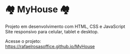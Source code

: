 # 🏘️ MyHouse 🏘️

Projeto em desenvolvimento com HTML, CSS e JavaScript <br>
Site responsivo para celular, tablet e desktop. <br> 

Acesse o projeto:<br>
https://rafaelrosasoffice.github.io/MyHouse
